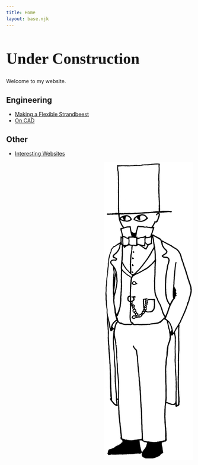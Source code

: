 ```yaml
---
title: Home
layout: base.njk
---
```


<h1 style="grid-column: 1 / 4;font-family:'Friedolin'; font-size:300%;">Under Construction</h1>

Welcome to my website.

## Engineering
- [Making a Flexible Strandbeest](/Strandbeest)
- [On CAD](/CAD)

## Other
- [Interesting Websites](/Bookmarks)


<div style="width: 240px; justify-self: end">
<img src="mascot.png">
</div>

